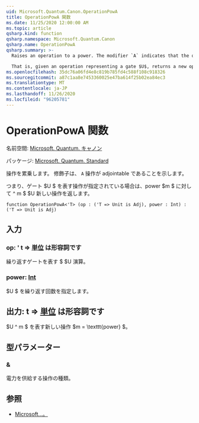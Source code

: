 ```yaml
---
uid: Microsoft.Quantum.Canon.OperationPowA
title: OperationPowA 関数
ms.date: 11/25/2020 12:00:00 AM
ms.topic: article
qsharp.kind: function
qsharp.namespace: Microsoft.Quantum.Canon
qsharp.name: OperationPowA
qsharp.summary: >-
  Raises an operation to a power. The modifier `A` indicates that the operation is adjointable.

  That is, given an operation representing a gate $U$, returns a new operation $U^m$ for a power $m$.
ms.openlocfilehash: 35dc76a06fd4e8c819b785fd4c588f108c918326
ms.sourcegitcommit: a87c1aa8e7453360025e47ba614f25b02ea84ec3
ms.translationtype: MT
ms.contentlocale: ja-JP
ms.lasthandoff: 11/26/2020
ms.locfileid: "96205781"
---
```

# <a name="operationpowa-function"></a>OperationPowA 関数

名前空間: [Microsoft. Quantum. キャノン](xref:Microsoft.Quantum.Canon)

パッケージ: [Microsoft. Quantum. Standard](https://nuget.org/packages/Microsoft.Quantum.Standard)


操作を累乗します。
修飾子は、 `A` 操作が adjointable であることを示します。

つまり、ゲート $U $ を表す操作が指定されている場合は、power $m $ に対して ^ m $ $U 新しい操作を返します。

```qsharp
function OperationPowA<'T> (op : ('T => Unit is Adj), power : Int) : ('T => Unit is Adj)
```


## <a name="input"></a>入力

### <a name="op--t--unit--is-adj"></a>op: ' t => [単位](xref:microsoft.quantum.lang-ref.unit)  は形容詞です

繰り返すゲートを表す $ $U 演算。


### <a name="power--int"></a>power: [Int](xref:microsoft.quantum.lang-ref.int)

$U $ を繰り返す回数を指定します。



## <a name="output--t--unit--is-adj"></a>出力: t => [単位](xref:microsoft.quantum.lang-ref.unit)  は形容詞です

$U ^ m $ を表す新しい操作 $m = \texttt{power} $。

## <a name="type-parameters"></a>型パラメーター

### <a name="t"></a>&

電力を供給する操作の種類。

## <a name="see-also"></a>参照

- [Microsoft...。](xref:Microsoft.Quantum.Canon.OperationPow)